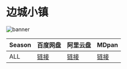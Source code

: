 # 边城小镇

![banner](/banner/bordertown.jpg)

| Season | 百度网盘 | 阿里云盘 | MDpan |
| --- | --- | --- | --- |
| ALL | [链接](https://pan.baidu.com/s/1U8NoBjGiIVBiZn96636Bdw?pwd=en4m) | [链接](https://www.aliyundrive.com/s/SPXDigvaniy) | [链接](https://mdpan.tk/%E8%BE%B9%E5%9F%8E%E5%B0%8F%E9%95%87) |
